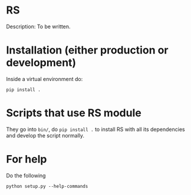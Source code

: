 # RS

Description: To be written.

# Installation (either production or development)

Inside a virtual environment do:

```
pip install .
```

# Scripts that use RS module

They go into `bin/`, do `pip install .` to install RS with all its dependencies and develop the script normally.

# For help

Do the following

```
python setup.py --help-commands
```
